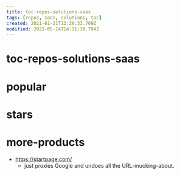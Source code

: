 ```yaml
---
title: toc-repos-solutions-saas
tags: [repos, saas, solutions, toc]
created: 2021-01-21T13:29:33.769Z
modified: 2021-05-14T14:31:30.794Z
---
```


# toc-repos-solutions-saas

# popular

# stars

# more-products

- https://startpage.com/
  - just proxies Google and undoes all the URL-mucking-about.
